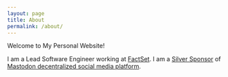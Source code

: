 ```yaml
---
layout: page
title: About
permalink: /about/
---
```


Welcome to My Personal Website!

I am a Lead Software Engineer working at [FactSet](https://www.factset.com/).
I am a [Silver Sponsor](https://joinmastodon.org/sponsors) of [Mastodon decentralized social media platform](https://joinmastodon.org/).
